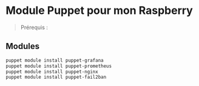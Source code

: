 # Module Puppet pour mon Raspberry

> Prérequis : 

## Modules

```bash
puppet module install puppet-grafana
puppet module install puppet-prometheus
puppet module install puppet-nginx
puppet module install puppet-fail2ban
```



